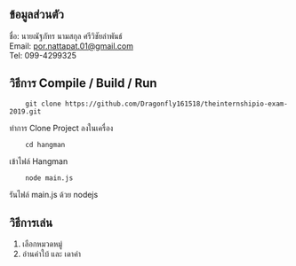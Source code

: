 ## ข้อมูลส่วนตัว
ชื่อ: นายณัฐภัทร นามสกุล ศรีวิชัยลำพันธ์ <br>
Email: por.nattapat.01@gmail.com <br>
Tel: 099-4299325 <br>

## วิธีการ Compile / Build / Run


```
    git clone https://github.com/Dragonfly161518/theinternshipio-exam-2019.git
```

ทำการ Clone Project ลงในเครื่อง

```
    cd hangman
```

เข้าไฟล์ Hangman

```
    node main.js
```

รันไฟล์ main.js ด้วย nodejs

## วิธีการเล่น

1. เลือกหมวดหมู่
2. อ่านคำใบ้ และ เดาคำ



